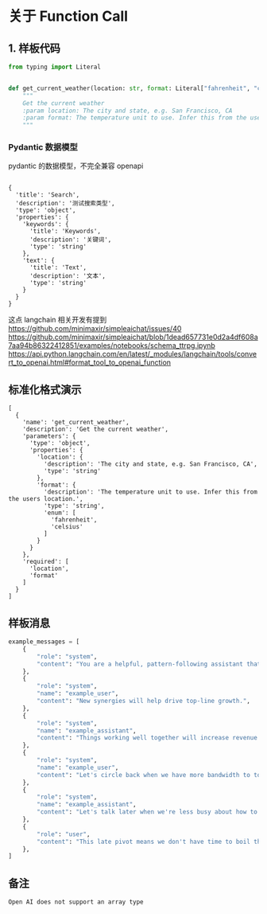 # 关于 Function Call 

## 1. 样板代码

```python
from typing import Literal


def get_current_weather(location: str, format: Literal["fahrenheit", "celsius"]):
    """
    Get the current weather
    :param location: The city and state, e.g. San Francisco, CA
    :param format: The temperature unit to use. Infer this from the users location.
    """
```

### Pydantic 数据模型

pydantic 的数据模型，不完全兼容 openapi

```json5

{
  'title': 'Search',
  'description': '测试搜索类型',
  'type': 'object',
  'properties': {
    'keywords': {
      'title': 'Keywords',
      'description': '关键词',
      'type': 'string'
    },
    'text': {
      'title': 'Text',
      'description': '文本',
      'type': 'string'
    }
  }
}

```

这点 langchain 相关开发有提到
https://github.com/minimaxir/simpleaichat/issues/40
https://github.com/minimaxir/simpleaichat/blob/1dead657731e0d2a4df608a7aa94b86322412851/examples/notebooks/schema_ttrpg.ipynb
https://api.python.langchain.com/en/latest/_modules/langchain/tools/convert_to_openai.html#format_tool_to_openai_function

## 标准化格式演示

```json5
[
  {
    'name': 'get_current_weather',
    'description': 'Get the current weather',
    'parameters': {
      'type': 'object',
      'properties': {
        'location': {
          'description': 'The city and state, e.g. San Francisco, CA',
          'type': 'string'
        },
        'format': {
          'description': 'The temperature unit to use. Infer this from the users location.',
          'type': 'string',
          'enum': [
            'fahrenheit',
            'celsius'
          ]
        }
      }
    },
    'required': [
      'location',
      'format'
    ]
  }
]

```

## 样板消息

```python
example_messages = [
    {
        "role": "system",
        "content": "You are a helpful, pattern-following assistant that translates corporate jargon into plain English.",
    },
    {
        "role": "system",
        "name": "example_user",
        "content": "New synergies will help drive top-line growth.",
    },
    {
        "role": "system",
        "name": "example_assistant",
        "content": "Things working well together will increase revenue.",
    },
    {
        "role": "system",
        "name": "example_user",
        "content": "Let's circle back when we have more bandwidth to touch base on opportunities for increased leverage.",
    },
    {
        "role": "system",
        "name": "example_assistant",
        "content": "Let's talk later when we're less busy about how to do better.",
    },
    {
        "role": "user",
        "content": "This late pivot means we don't have time to boil the ocean for the client deliverable.",
    },
]
```


## 备注

`Open AI does not support an array type`
